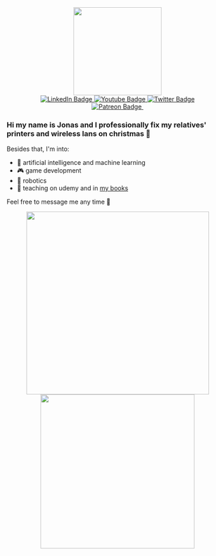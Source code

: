 <div id="header" align="center">
  <a href="https://stonedrum.de/">
    <img src="https://stonedrum.de/wp-content/uploads/2018/11/cropped-StoneDrumTitle.png" width="200"/>
  </a>

<div id="badges">
  <a href="https://www.linkedin.com/in/dr-jonas-freiknecht-982b82232/">
    <img src="https://img.shields.io/badge/LinkedIn-blue?style=for-the-badge&logo=linkedin&logoColor=white" alt="LinkedIn Badge"/>
  </a>
  <a href="https://www.youtube.com/padmalcom">
    <img src="https://img.shields.io/badge/YouTube-red?style=for-the-badge&logo=youtube&logoColor=white" alt="Youtube Badge"/>
  </a>
  <a href="https://twitter.com/padmalcom">
    <img src="https://img.shields.io/badge/Twitter-blue?style=for-the-badge&logo=twitter&logoColor=white" alt="Twitter Badge"/>
  </a> 
</div>
<a href="https://www.patreon.com/padmalcom">
    <img src="https://img.shields.io/endpoint.svg?url=https%3A%2F%2Fshieldsio-patreon.vercel.app%2Fapi%3Fusername%3Dpadmalcom%26type%3Dpatrons&style=flat" alt="Patreon Badge" />
  </a>
<img src="https://komarev.com/ghpvc/?username=padmalcom&style=flat-square&color=blue" alt=""/>
  
</div>

### Hi my name is Jonas and I professionally fix my relatives' printers and wireless lans on christmas 🎄

Besides that, I'm into:

- 🧠 artificial intelligence and machine learning
- 🎮 game development
- 🤖 robotics
- 🏫 teaching on udemy and in [my books](https://www.amazon.de/Jonas-Freiknecht/e/B009P0H6SA)

Feel free to message me any time 💬


<p align='center'>
  <a href="#"><img src="https://github-readme-stats.vercel.app/api?username=padmalcom&show_icons=true&count_private=false&theme=dark" width="415"></a>
  <a href="#"><img src="https://github-readme-stats.vercel.app/api/top-langs/?username=padmalcom&layout=compact&theme=dark" width="350"></a>
</p>
